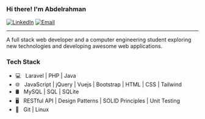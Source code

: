### Hi there! I'm Abdelrahman
<p>
<a href="https://www.linkedin.com/in/abdo-26b757134/"><img alt="LinkedIn" src="https://img.shields.io/badge/LinkedIn-Abdelrahman%20Hady-blue?style=flat-square&logo=linkedin"></a>
<a href="abdo.hady274@gmail.com"><img alt="Email" src="https://img.shields.io/badge/Email-abdo.hady274@gmail.com-c14438?style=flat-square&logo=gmail"></a>
</p>
<hr>
<p>A full stack web developer and a computer engineering student exploring new technologies and developing awesome web applications.</p>

### Tech Stack
- 💻 &nbsp; Laravel | PHP | Java
- 🌐 &nbsp; JavaScript | jQuery | Vuejs | Bootstrap | HTML | CSS | Tailwind 
- 🛢 &nbsp; MySQL | SQL | SQLite
- 🖥 &nbsp; RESTful API | Design Patterns | SOLID Principles | Unit Testing
- 🔧 &nbsp; Git | Linux

<br/>

<!-- ![github stats](https://github-readme-stats.vercel.app/api?username=abdohadi&show_icons=true) -->


